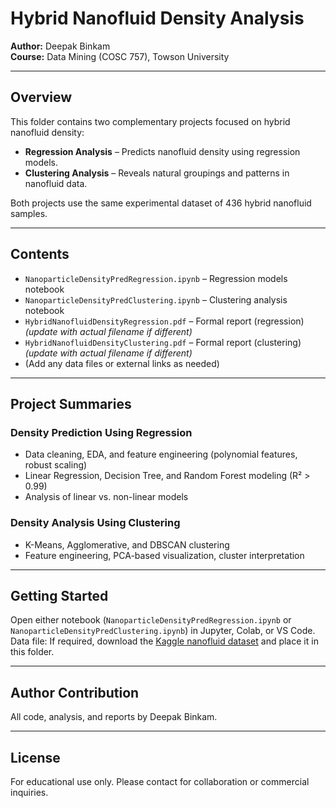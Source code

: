 # Hybrid Nanofluid Density Analysis

**Author:** Deepak Binkam  
**Course:** Data Mining (COSC 757), Towson University

---

## Overview

This folder contains two complementary projects focused on hybrid nanofluid density:
- **Regression Analysis** – Predicts nanofluid density using regression models.
- **Clustering Analysis** – Reveals natural groupings and patterns in nanofluid data.

Both projects use the same experimental dataset of 436 hybrid nanofluid samples.

---

## Contents

- `NanoparticleDensityPredRegression.ipynb` – Regression models notebook
- `NanoparticleDensityPredClustering.ipynb` – Clustering analysis notebook
- `HybridNanofluidDensityRegression.pdf` – Formal report (regression) *(update with actual filename if different)*
- `HybridNanofluidDensityClustering.pdf` – Formal report (clustering) *(update with actual filename if different)*
- (Add any data files or external links as needed)

---

## Project Summaries

### **Density Prediction Using Regression**
- Data cleaning, EDA, and feature engineering (polynomial features, robust scaling)
- Linear Regression, Decision Tree, and Random Forest modeling (R² > 0.99)
- Analysis of linear vs. non-linear models

### **Density Analysis Using Clustering**
- K-Means, Agglomerative, and DBSCAN clustering
- Feature engineering, PCA-based visualization, cluster interpretation

---

## Getting Started

Open either notebook (`NanoparticleDensityPredRegression.ipynb` or `NanoparticleDensityPredClustering.ipynb`) in Jupyter, Colab, or VS Code.  
Data file: If required, download the [Kaggle nanofluid dataset](https://www.kaggle.com/datasets/...) and place it in this folder.

---

## Author Contribution

All code, analysis, and reports by Deepak Binkam.

---

## License

For educational use only. Please contact for collaboration or commercial inquiries.
